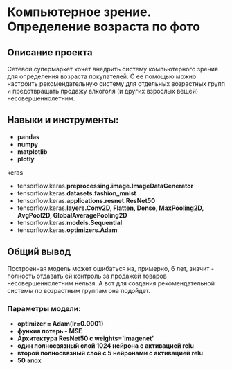 
# Компьютерное зрение. Определение возраста по фото

## Описание проекта

Сетевой супермаркет хочет внедрить систему компьютерного зрения для определения возраста покупателей. С ее помощью можно настроить рекомендательную систему для отдельных возрастных групп и предотвращать продажу алкоголя (и других взрослых вещей) несовершеннолетним.

## Навыки и инструменты:

 - **pandas**
 - **numpy** 
 - **matplotlib**
 - **plotly**

keras

 - tensorflow.keras.**preprocessing.image.ImageDataGenerator**
 - tensorflow.keras.**datasets.fashion_mnist**
 - tensorflow.keras.**applications.resnet.ResNet50**
 - tensorflow.keras.**layers.Conv2D, Flatten, Dense, MaxPooling2D, AvgPool2D, GlobalAveragePooling2D**
 - tensorflow.keras.**models.Sequential**
 - tensorflow.keras.**optimizers.Adam**



## Общий вывод

Построенная модель может ошибаться на, примерно, 6 лет, значит - полность отдавать ей контроль за продажей товаров несовершеннолетним нельзя. А вот для создания рекомендательной системы по возрастным группам она подойдет.

### Параметры модели:
 - **optimizer = Adam(lr=0.0001)**
 - **функия потерь - MSE**
 - **Архитектура ResNet50 с weights='imagenet'**
 - **один полносвязный слой 1024 нейрона с активацией relu**
 - **второй полносвязный слой с 5 нейронами с активацией relu**
 - **50 эпох**
